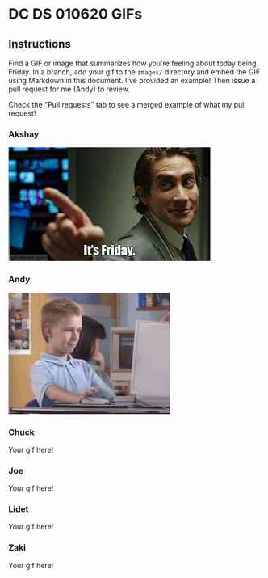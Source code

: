# DC DS 010620 GIFs

## Instructions

Find a GIF or image that summarizes how you're feeling about today being Friday.  In a branch, add your gif to the `images/` directory and embed the GIF using Markdown in this document.  I've provided an example!  Then issue a pull request for me (Andy) to review.

Check the "Pull requests" tab to see a merged example of what my pull request!

### Akshay
![Akshay's Gif](images/akshay.gif)

### Andy
![Andy's Gif](images/andy.gif)

### Chuck
Your gif here!

### Joe
Your gif here!

### Lidet
Your gif here!

### Zaki
Your gif here!
